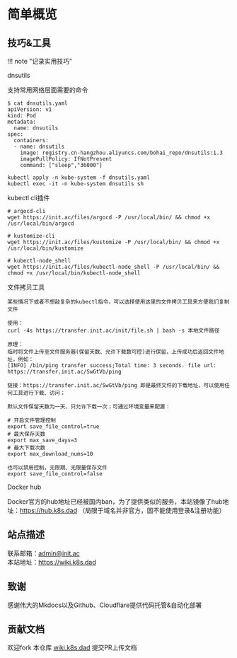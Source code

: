 # 简单概览

## 技巧&工具

!!! note "记录实用技巧"

dnsutils

支持常用网络层面需要的命令

```shell
$ cat dnsutils.yaml
apiVersion: v1
kind: Pod
metadata:
  name: dnsutils
spec:
  containers:
  - name: dnsutils
    image: registry.cn-hangzhou.aliyuncs.com/bohai_repo/dnsutils:1.3
    imagePullPolicy: IfNotPresent
    command: ["sleep","36000"]
```

```shell
kubectl apply -n kube-system -f dnsutils.yaml
kubectl exec -it -n kube-system dnsutils sh
```

kubectl cli插件

```shell
# argocd-cli
wget https://init.ac/files/argocd -P /usr/local/bin/ && chmod +x /usr/local/bin/argocd

# kustomize-cli
wget https://init.ac/files/kustomize -P /usr/local/bin/ && chmod +x /usr/local/bin/kustomize

# kubectl-node_shell
wget https://init.ac/files/kubectl-node_shell -P /usr/local/bin/ && chmod +x /usr/local/bin/kubectl-node_shell
```

文件拷贝工具

```shell
某些情况下或者不想敲复杂的kubectl指令，可以选择使用这里的文件拷贝工具来方便我们复制文件

使用：
curl -4s https://transfer.init.ac/init/file.sh | bash -s 本地文件路径

原理：
临时将文件上传至文件服务器(保留天数、允许下载数可控)进行保留，上传成功后返回文件地址，例如：
[INFO] /bin/ping transfer success;Total time: 3 seconds. file url: https://transfer.init.ac/SwGtVb/ping

链接：https://transfer.init.ac/SwGtVb/ping 即是最终文件的下载地址，可以使用任何工具进行下载、访问；

默认文件保留天数为一天、只允许下载一次；可通过环境变量来配置：

# 开启文件管理控制
export save_file_control=true
# 最大保存天数
export max_save_days=3
# 最大下载次数
export max_download_nums=10

也可以禁用控制，无限期、无限量保存文件
export save_file_control=false
```
Docker hub

Docker官方的hub地址已经被国内ban，为了提供类似的服务，本站镜像了hub地址：https://hub.k8s.dad  （局限于域名并非官方，固不能使用登录&注册功能）

## 站点描述

联系邮箱：admin@init.ac  
本站地址：https://wiki.k8s.dad

## 致谢

感谢伟大的Mkdocs以及Github、Cloudflare提供代码托管&自动化部署

## 贡献文档

欢迎fork 本仓库 [wiki.k8s.dad](https://github.com/bohai-repo/wiki.k8s.dad) 提交PR上传文档
